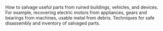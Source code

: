 How to salvage useful parts from ruined buildings, vehicles, and devices. For example, recovering electric motors from appliances, gears and bearings from machines, usable metal from debris. Techniques for safe disassembly and inventory of salvaged parts.